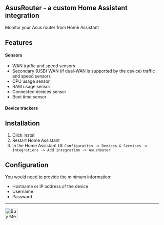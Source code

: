 ## AsusRouter - a custom Home Assistant integration

Monitor your Asus router from Home Assistant

## Features

#### Sensors

- WAN traffic and speed sensors
- Secondary (USB) WAN (if dual-WAN is supported by the device) traffic and speed sensors
- CPU usage sensor
- RAM usage sensor
- Connected devices sensor
- Boot time sensor

#### Device trackers


## Installation

1. Click Install
2. Restart Home Assistant
3. In the Home Assistant UI:
   `Configuration -> Devices & Services -> Integrations -> Add integration -> AsusRouter`


## Configuration

You would need to provide the minimum information:
- Hostname or IP address of the device
- Username
- Password


---

<a href="https://www.buymeacoffee.com/vaskivskyi" target="_blank"><img src="https://cdn.buymeacoffee.com/buttons/v2/default-blue.png" alt="Buy Me A Coffee" style="height: 40px !important;"></a>

